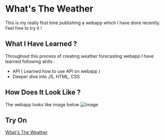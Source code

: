 # What's The Weather 
This is my really first time publishing a webapp which I have done recently. Feel free to try it ! 
## What I Have Learned ?
Throughout this process of creating weather forecasting webapp I have learned following skills : 
- API ( Learned how to use API on webapp )
- Deeper dive into JS, HTML, CSS
## How Does It Look Like ? 
The webapp looks like image below 
![image](https://github.com/SzeLer/How-s-The-Weather/assets/110224149/85e85791-95f9-4733-9f82-fbeeef57244d)
## Try On
[What's The Weather]("file:///C:/Users/Sze%20Ler/VSCode/Weather%20Website/index.html")
